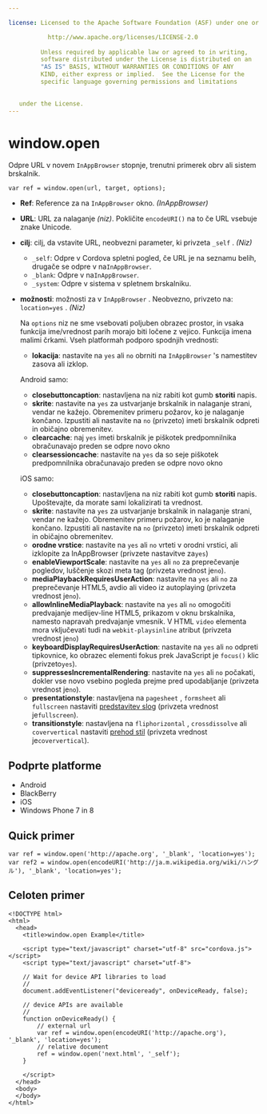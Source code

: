 ```yaml
---

license: Licensed to the Apache Software Foundation (ASF) under one or more contributor license agreements. See the NOTICE file distributed with this work for additional information regarding copyright ownership. The ASF licenses this file to you under the Apache License, Version 2.0 (the "License"); you may not use this file except in compliance with the License. You may obtain a copy of the License at

           http://www.apache.org/licenses/LICENSE-2.0
    
         Unless required by applicable law or agreed to in writing,
         software distributed under the License is distributed on an
         "AS IS" BASIS, WITHOUT WARRANTIES OR CONDITIONS OF ANY
         KIND, either express or implied.  See the License for the
         specific language governing permissions and limitations
    

   under the License.
---
```


# window.open

Odpre URL v novem `InAppBrowser` stopnje, trenutni primerek obrv ali sistem brskalnik.

    var ref = window.open(url, target, options);
    

*   **Ref**: Reference za na `InAppBrowser` okno. *(InAppBrowser)*

*   **URL**: URL za nalaganje *(niz)*. Pokličite `encodeURI()` na to če URL vsebuje znake Unicode.

*   **cilj**: cilj, da vstavite URL, neobvezni parameter, ki privzeta `_self` . *(Niz)*
    
    *   `_self`: Odpre v Cordova spletni pogled, če URL je na seznamu belih, drugače se odpre v na`InAppBrowser`.
    *   `_blank`: Odpre v na`InAppBrowser`.
    *   `_system`: Odpre v sistema v spletnem brskalniku.

*   **možnosti**: možnosti za v `InAppBrowser` . Neobvezno, privzeto na: `location=yes` . *(Niz)*
    
    Na `options` niz ne sme vsebovati poljuben obrazec prostor, in vsaka funkcija ime/vrednost parih morajo biti ločene z vejico. Funkcija imena malimi črkami. Vseh platformah podporo spodnjih vrednosti:
    
    *   **lokacija**: nastavite na `yes` ali `no` obrniti na `InAppBrowser` 's namestitev zasova ali izklop.
    
    Android samo:
    
    *   **closebuttoncaption**: nastavljena na niz rabiti kot gumb **storiti** napis.
    *   **skrite**: nastavite na `yes` za ustvarjanje brskalnik in nalaganje strani, vendar ne kažejo. Obremenitev primeru požarov, ko je nalaganje končano. Izpustiti ali nastavite na `no` (privzeto) imeti brskalnik odpreti in običajno obremenitev. 
    *   **clearcache**: naj `yes` imeti brskalnik je piškotek predpomnilnika obračunavajo preden se odpre novo okno
    *   **clearsessioncache**: nastavite na `yes` da so seje piškotek predpomnilnika obračunavajo preden se odpre novo okno
    
    iOS samo:
    
    *   **closebuttoncaption**: nastavljena na niz rabiti kot gumb **storiti** napis. Upoštevajte, da morate sami lokalizirati ta vrednost.
    *   **skrite**: nastavite na `yes` za ustvarjanje brskalnik in nalaganje strani, vendar ne kažejo. Obremenitev primeru požarov, ko je nalaganje končano. Izpustiti ali nastavite na `no` (privzeto) imeti brskalnik odpreti in običajno obremenitev. 
    *   **orodne vrstice**: nastavite na `yes` ali `no` vrteti v orodni vrstici, ali izklopite za InAppBrowser (privzete nastavitve za`yes`)
    *   **enableViewportScale**: nastavite na `yes` ali `no` za preprečevanje pogledov, luščenje skozi meta tag (privzeta vrednost je`no`).
    *   **mediaPlaybackRequiresUserAction**: nastavite na `yes` ali `no` za preprečevanje HTML5, avdio ali video iz autoplaying (privzeta vrednost je`no`).
    *   **allowInlineMediaPlayback**: nastavite na `yes` ali `no` omogočiti predvajanje medijev-line HTML5, prikazom v oknu brskalnika, namesto napravah predvajanje vmesnik. V HTML `video` elementa mora vključevati tudi na `webkit-playsinline` atribut (privzeta vrednost je`no`)
    *   **keyboardDisplayRequiresUserAction**: nastavite na `yes` ali `no` odpreti tipkovnice, ko obrazec elementi fokus prek JavaScript je `focus()` klic (privzeto`yes`).
    *   **suppressesIncrementalRendering**: nastavite na `yes` ali `no` počakati, dokler vse novo vsebino pogleda prejme pred upodabljanje (privzeta vrednost je`no`).
    *   **presentationstyle**: nastavljena na `pagesheet` , `formsheet` ali `fullscreen` nastaviti [predstavitev slog][1] (privzeta vrednost je`fullscreen`).
    *   **transitionstyle**: nastavljena na `fliphorizontal` , `crossdissolve` ali `coververtical` nastaviti [prehod stil][2] (privzeta vrednost je`coververtical`).

 [1]: http://developer.apple.com/library/ios/documentation/UIKit/Reference/UIViewController_Class/Reference/Reference.html#//apple_ref/occ/instp/UIViewController/modalPresentationStyle
 [2]: http://developer.apple.com/library/ios/#documentation/UIKit/Reference/UIViewController_Class/Reference/Reference.html#//apple_ref/occ/instp/UIViewController/modalTransitionStyle

## Podprte platforme

*   Android
*   BlackBerry
*   iOS
*   Windows Phone 7 in 8

## Quick primer

    var ref = window.open('http://apache.org', '_blank', 'location=yes');
    var ref2 = window.open(encodeURI('http://ja.m.wikipedia.org/wiki/ハングル'), '_blank', 'location=yes');
    

## Celoten primer

    <!DOCTYPE html>
    <html>
      <head>
        <title>window.open Example</title>
    
        <script type="text/javascript" charset="utf-8" src="cordova.js"></script>
        <script type="text/javascript" charset="utf-8">
    
        // Wait for device API libraries to load
        //
        document.addEventListener("deviceready", onDeviceReady, false);
    
        // device APIs are available
        //
        function onDeviceReady() {
            // external url
            var ref = window.open(encodeURI('http://apache.org'), '_blank', 'location=yes');
            // relative document
            ref = window.open('next.html', '_self');
        }
    
        </script>
      </head>
      <body>
      </body>
    </html>